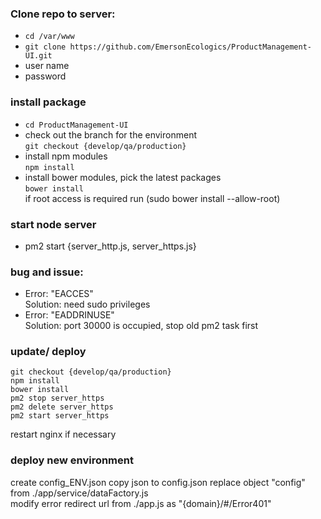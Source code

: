 ### Clone repo to server:
- ``` cd /var/www ```
- ``` git clone https://github.com/EmersonEcologics/ProductManagement-UI.git ```
- user name
- password

### install package
- ``` cd ProductManagement-UI ```
- check out the branch for the environment <br/>
``` git checkout {develop/qa/production} ```
- install npm modules <br/> 
``` npm install ```
- install bower modules, pick the latest packages <br/>
``` bower install ```
<br/> if root access is required run (sudo bower install --allow-root)

### start node server
- pm2 start {server_http.js, server_https.js}

### bug and issue:
- Error: "EACCES" <br/>
Solution: need sudo privileges 
- Error: "EADDRINUSE" <br/>
Solution: port 30000 is occupied, stop old pm2 task first

### update/ deploy
``` 
git checkout {develop/qa/production}
npm install
bower install
pm2 stop server_https
pm2 delete server_https
pm2 start server_https
```
restart nginx if necessary

### deploy new environment
create config_ENV.json
copy json to config.json 
replace object "config" from ./app/service/dataFactory.js <br/>
modify error redirect url from ./app.js as "{domain}/#/Error401"
